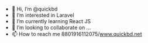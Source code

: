 - 👋 Hi, I’m @quickbd
- 👀 I’m interested in Laravel
- 🌱 I’m currently learning React JS
- 💞️ I’m looking to collaborate on ...
- 📫 How to reach me 8801916112075/www.quickbd.net

<!---
quickbd/quickbd is a website development  special custom repository because its `README.md` (this file) appears on your GitHub profile.
You can click the Preview link to take a look at your changes.
--->
